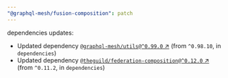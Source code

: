 ```yaml
---
"@graphql-mesh/fusion-composition": patch
---
```

dependencies updates:
  - Updated dependency [`@graphql-mesh/utils@^0.99.0` ↗︎](https://www.npmjs.com/package/@graphql-mesh/utils/v/0.99.0) (from `^0.98.10`, in `dependencies`)
  - Updated dependency [`@theguild/federation-composition@^0.12.0` ↗︎](https://www.npmjs.com/package/@theguild/federation-composition/v/0.12.0) (from `^0.11.2`, in `dependencies`)
